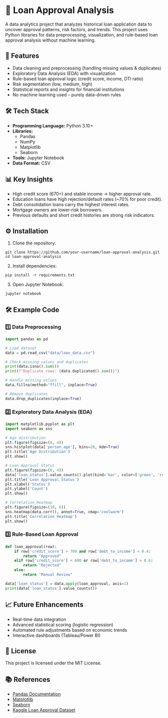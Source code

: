 # 📌 Loan Approval Analysis

A data analytics project that analyzes historical loan application data to uncover approval patterns, risk factors, and trends. This project uses Python libraries for data preprocessing, visualization, and rule-based loan approval analysis without machine learning.

## 🚀 Features
- Data cleaning and preprocessing (handling missing values & duplicates)
- Exploratory Data Analysis (EDA) with visualization
- Rule-based loan approval logic (credit score, income, DTI ratio)
- Risk segmentation (low, medium, high)
- Statistical reports and insights for financial institutions
- No machine learning used – purely data-driven rules

## 🛠️ Tech Stack
- **Programming Language:** Python 3.10+
- **Libraries:**
  - Pandas
  - NumPy
  - Matplotlib
  - Seaborn
- **Tools:** Jupyter Notebook
- **Data Format:** CSV

## 📊 Key Insights
- High credit score (670+) and stable income → higher approval rate.
- Education loans have high rejection/default rates (~70% for poor credit).
- Debt consolidation loans carry the highest interest rates.
- Mortgage owners are lower-risk borrowers.
- Previous defaults and short credit histories are strong risk indicators.

## ⚙️ Installation
1. Clone the repository:
```
git clone https://github.com/your-username/loan-approval-analysis.git
cd loan-approval-analysis
```

2. Install dependencies:
```
pip install -r requirements.txt
```
3. Open Jupyter Notebook:
``` 
jupyter notebook
 ```


## 🛠️ Example Code

### 1️⃣ Data Preprocessing
```python
import pandas as pd

# Load dataset
data = pd.read_csv("data/loan_data.csv")

# Check missing values and duplicates
print(data.isna().sum())
print(f"Duplicate rows: {data.duplicated().sum()}")

# Handle missing values
data.fillna(method="ffill", inplace=True)

# Remove duplicates
data.drop_duplicates(inplace=True)
```

### 2️⃣ Exploratory Data Analysis (EDA)
```Python
import matplotlib.pyplot as plt
import seaborn as sns

# Age distribution
plt.figure(figsize=(8, 4))
sns.histplot(data['person_age'], bins=20, kde=True)
plt.title('Age Distribution')
plt.show()

# Loan Approval Status
plt.figure(figsize=(6, 4))
data['loan_status'].value_counts().plot(kind='bar', color=['green', 'red'])
plt.title('Loan Approval Status')
plt.xlabel('Status')
plt.ylabel('Count')
plt.show()

# Correlation Heatmap
plt.figure(figsize=(10, 6))
sns.heatmap(data.corr(), annot=True, cmap='coolwarm')
plt.title('Correlation Heatmap')
plt.show()
```

### 3️⃣ Rule-Based Loan Approval
```python
def loan_approval(row):
    if row['credit_score'] > 700 and row['debt_to_income'] < 0.4:
        return "Approved"
    elif row['credit_score'] < 600 or row['debt_to_income'] > 0.6:
        return "Rejected"
    else:
        return "Manual Review"

data['loan_status'] = data.apply(loan_approval, axis=1)
print(data['loan_status'].value_counts())
```

## 📈 Future Enhancements
- Real-time data integration
- Advanced statistical scoring (logistic regression)
- Automated rule adjustments based on economic trends
- Interactive dashboards (Tableau/Power BI)

<!-- --- -->

## 🧾 License
This project is licensed under the MIT License.

## 📚 References
- [Pandas Documentation](https://pandas.pydata.org/docs/)
- [Matplotlib](https://matplotlib.org/)
- [Seaborn](https://seaborn.pydata.org/)
- [Kaggle Loan Approval Dataset](https://www.kaggle.com/datasets/architsharma01/loan-approval-prediction-dataset)
